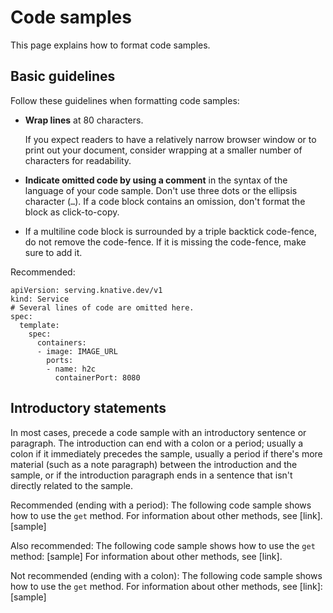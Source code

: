 # Code samples  

This page explains how to format code samples.

## Basic guidelines

Follow these guidelines when formatting code samples:

* **Wrap lines** at 80 characters.

  If you expect readers to have a relatively narrow browser window or to print out your
  document, consider wrapping at a smaller number of characters for readability.
* **Indicate omitted code by using a comment** in the syntax of the language of your code
  sample. Don't use three dots or the ellipsis character (`…`). If a code
  block contains an omission, don't format the block as click-to-copy.
* If a multiline code block is surrounded by a triple backtick code-fence, do not remove the code-fence. If it is missing the code-fence, make sure to add it.


Recommended:

```
apiVersion: serving.knative.dev/v1
kind: Service
# Several lines of code are omitted here.
spec:
  template:
    spec:
      containers:
      - image: IMAGE_URL
        ports:
        - name: h2c
          containerPort: 8080
```

## Introductory statements

In most cases, precede a code sample with an introductory sentence or
paragraph. The introduction can end with a colon or a period; usually a colon if it
immediately precedes the sample, usually a period if there's more material (such
as a note paragraph) between the introduction and the sample, or if the
introduction paragraph ends in a sentence that isn't directly related to the
sample.

Recommended (ending with a period): The
following code sample shows how to use the `get` method. For
information about other methods, see [link]. [sample]

Also recommended: The following code
sample shows how to use the `get` method: [sample] For information about
other methods, see [link].

Not recommended (ending with a colon): The
following code sample shows how to use the `get` method. For
information about other methods, see [link]: [sample]
